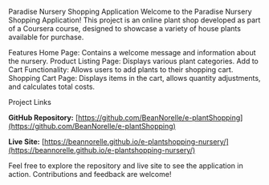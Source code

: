 Paradise Nursery Shopping Application
Welcome to the Paradise Nursery Shopping Application! This project is an online plant shop developed as part of a Coursera course, designed to showcase a variety of house plants available for purchase.

Features
Home Page: Contains a welcome message and information about the nursery.
Product Listing Page: Displays various plant categories.
Add to Cart Functionality: Allows users to add plants to their shopping cart.
Shopping Cart Page: Displays items in the cart, allows quantity adjustments, and calculates total costs.

Project Links

**GitHub Repository:** [https://github.com/BeanNorelle/e-plantShopping](https://github.com/BeanNorelle/e-plantShopping)

**Live Site:** [https://beannorelle.github.io/e-plantshopping-nursery/](https://beannorelle.github.io/e-plantshopping-nursery/)

Feel free to explore the repository and live site to see the application in action. Contributions and feedback are welcome!
